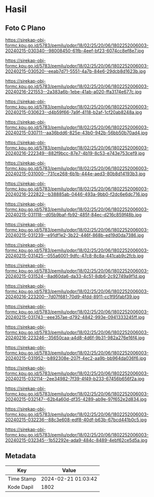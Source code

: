 # Hasil

## Foto C Plano

https://sirekap-obj-formc.kpu.go.id/5783/pemilu/pdpr/18/02/25/20/06/1802252006003-20240215-030340--98008450-61fb-4eef-bf23-6074cc8ef8e7.jpg

https://sirekap-obj-formc.kpu.go.id/5783/pemilu/pdpr/18/02/25/20/06/1802252006003-20240215-030520--eeab7d71-5551-4a7b-84e6-29dcb8d1623b.jpg

https://sirekap-obj-formc.kpu.go.id/5783/pemilu/pdpr/18/02/25/20/06/1802252006003-20240216-221553--2a383a6b-1ebe-41ab-a020-ffa3174e677c.jpg

https://sirekap-obj-formc.kpu.go.id/5783/pemilu/pdpr/18/02/25/20/06/1802252006003-20240215-030623--d4b59f66-7a9f-4118-b2af-1cf20ab8248a.jpg

https://sirekap-obj-formc.kpu.go.id/5783/pemilu/pdpr/18/02/25/20/06/1802252006003-20240215-030711--aa36bdd6-825e-43b0-942b-56bb50b70ad4.jpg

https://sirekap-obj-formc.kpu.go.id/5783/pemilu/pdpr/18/02/25/20/06/1802252006003-20240216-222349--882f9bcc-87e7-4b19-8c53-e743e753cef9.jpg

https://sirekap-obj-formc.kpu.go.id/5783/pemilu/pdpr/18/02/25/20/06/1802252006003-20240215-031000--731ce268-6b1b-444e-aed3-80b8d14193b3.jpg

https://sirekap-obj-formc.kpu.go.id/5783/pemilu/pdpr/18/02/25/20/06/1802252006003-20240216-222822--b38885ab-0446-493a-9bb0-f2dc6e6dc716.jpg

https://sirekap-obj-formc.kpu.go.id/5783/pemilu/pdpr/18/02/25/20/06/1802252006003-20240215-031118--d05b9baf-fb92-485f-84ec-d216c859f48b.jpg

https://sirekap-obj-formc.kpu.go.id/5783/pemilu/pdpr/18/02/25/20/06/1802252006003-20240215-031239--e91df1e2-3b22-446f-868b-ed19d0da7386.jpg

https://sirekap-obj-formc.kpu.go.id/5783/pemilu/pdpr/18/02/25/20/06/1802252006003-20240215-031425--055a6001-9dfc-47c8-8c8a-441cab9c2fcb.jpg

https://sirekap-obj-formc.kpu.go.id/5783/pemilu/pdpr/18/02/25/20/06/1802252006003-20240215-031524--8ad60da6-da33-4c51-8db6-2c92749a9f1d.jpg

https://sirekap-obj-formc.kpu.go.id/5783/pemilu/pdpr/18/02/25/20/06/1802252006003-20240216-223200--7d07f681-70d9-4fdd-8911-cc1f95fabf39.jpg

https://sirekap-obj-formc.kpu.go.id/5783/pemilu/pdpr/18/02/25/20/06/1802252006003-20240215-031743--eee357ae-d792-4842-993e-0941333245ff.jpg

https://sirekap-obj-formc.kpu.go.id/5783/pemilu/pdpr/18/02/25/20/06/1802252006003-20240216-223246--35650caa-a4d8-4d6f-9b31-982a276e16f4.jpg

https://sirekap-obj-formc.kpu.go.id/5783/pemilu/pdpr/18/02/25/20/06/1802252006003-20240215-031952--b892308e-207f-4ec2-aa9b-bb964da036f6.jpg

https://sirekap-obj-formc.kpu.go.id/5783/pemilu/pdpr/18/02/25/20/06/1802252006003-20240215-032114--2ee34982-7f39-4f49-b233-67456b656f2a.jpg

https://sirekap-obj-formc.kpu.go.id/5783/pemilu/pdpr/18/02/25/20/06/1802252006003-20240215-032147--62b4a60d-df35-4289-ab9e-97f652e2d834.jpg

https://sirekap-obj-formc.kpu.go.id/5783/pemilu/pdpr/18/02/25/20/06/1802252006003-20240215-032236--88c3e608-edf8-40df-b63b-67bcd441b0c5.jpg

https://sirekap-obj-formc.kpu.go.id/5783/pemilu/pdpr/18/02/25/20/06/1802252006003-20240215-032345--1b52292e-ada9-484c-8489-4ebf62ce5d5a.jpg


## Metadata

| Key        | Value               |
| ---------- | ------------------- |
| Time Stamp | 2024-02-21 01:03:42 |
| Kode Dapil | 1802                |



